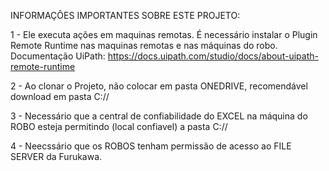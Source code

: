 INFORMAÇÔES IMPORTANTES SOBRE ESTE PROJETO:

1 - Ele executa ações em maquinas remotas. É necessário instalar o Plugin Remote Runtime nas maquinas remotas e nas máquinas do robo.
    Documentação UiPath: https://docs.uipath.com/studio/docs/about-uipath-remote-runtime

2 - Ao clonar o Projeto, não colocar em pasta ONEDRIVE, recomendável download em pasta C://

3 - Necessário que a central de confiabilidade do EXCEL na máquina do ROBO esteja permitindo (local confiavel) a pasta C://

4 - Neecssário que os ROBOS tenham permissão de acesso ao FILE SERVER da Furukawa.
